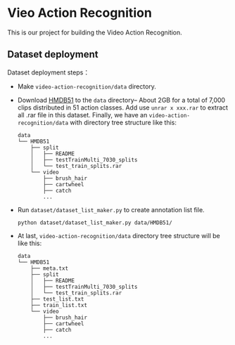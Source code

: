 # Vieo Action Recognition

This is our project for building the Video Action Recognition.



## Dataset deployment

Dataset deployment steps：

- Make `video-action-recognition/data` directory.

- Download [HMDB51](http://serre-lab.clps.brown.edu/wp-content/uploads/2013/10/hmdb51_org.rar) to the `data` directory– About 2GB for a total of 7,000 clips distributed in 51 action classes. Add use `unrar x xxx.rar` to extract all .rar file in this dataset. Finally, we have an `video-action-recognition/data` with directory tree structure like this: 

  ```shell
  data
  └── HMDB51
      ├── split
      │   ├── README
      │   ├── testTrainMulti_7030_splits
      │   └── test_train_splits.rar
      └── video
          ├── brush_hair
          ├── cartwheel
          ├── catch
          ...
  ```

- Run `dataset/dataset_list_maker.py` to create annotation list file.

  ```
  python dataset/dataset_list_maker.py data/HMDB51/
  ```

- At last,  `video-action-recognition/data` directory tree structure will be like this:

  ```
  data
  └── HMDB51
      ├── meta.txt
      ├── split
      │   ├── README
      │   ├── testTrainMulti_7030_splits
      │   └── test_train_splits.rar
      ├── test_list.txt
      ├── train_list.txt
      └── video
          ├── brush_hair
          ├── cartwheel
          ├── catch
          ...
  ```